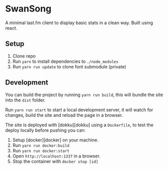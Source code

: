 # SwanSong

A minimal last.fm client to display basic stats in a clean way. Built using react.

## Setup

1. Clone repo
2. Run `yarn` to install dependencies to `./node_modules`
3. Run `yarn run update` to clone font submodule (private)

## Development

You can build the project by running `yarn run build`, this will
bundle the site into the `dist` folder.

Run `yarn run start` to start a local development server, it will
watch for changes, build the site and reload the page in
a browser.

The site is deployed with [dokku][dokku] using a `Dockerfile`, to test the deploy locally before pushing you can:

1. Setup [docker][docker] on your machine.
2. Run `yarn run docker:build`
3. Run `yarn run docker:start`
4. Open `http://localhost:1337` in a browser.
5. Stop the container with `docker stop [id]`
